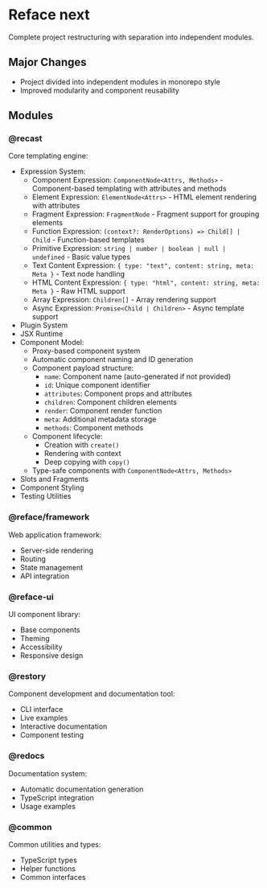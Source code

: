 # Reface next

Complete project restructuring with separation into independent modules.

## Major Changes

- Project divided into independent modules in monorepo style
- Improved modularity and component reusability

## Modules

### @recast

Core templating engine:

- Expression System:
  - Component Expression: `ComponentNode<Attrs, Methods>` - Component-based templating with attributes and methods
  - Element Expression: `ElementNode<Attrs>` - HTML element rendering with attributes
  - Fragment Expression: `FragmentNode` - Fragment support for grouping elements
  - Function Expression: `(context?: RenderOptions) => Child[] | Child` - Function-based templates
  - Primitive Expression: `string | number | boolean | null | undefined` - Basic value types
  - Text Content Expression: `{ type: "text", content: string, meta: Meta }` - Text node handling
  - HTML Content Expression: `{ type: "html", content: string, meta: Meta }` - Raw HTML support
  - Array Expression: `Children[]` - Array rendering support
  - Async Expression: `Promise<Child | Children>` - Async template support
- Plugin System
- JSX Runtime
- Component Model:
  - Proxy-based component system
  - Automatic component naming and ID generation
  - Component payload structure:
    - `name`: Component name (auto-generated if not provided)
    - `id`: Unique component identifier
    - `attributes`: Component props and attributes
    - `children`: Component children elements
    - `render`: Component render function
    - `meta`: Additional metadata storage
    - `methods`: Component methods
  - Component lifecycle:
    - Creation with `create()`
    - Rendering with context
    - Deep copying with `copy()`
  - Type-safe components with `ComponentNode<Attrs, Methods>`
- Slots and Fragments
- Component Styling
- Testing Utilities

### @reface/framework

Web application framework:

- Server-side rendering
- Routing
- State management
- API integration

### @reface-ui

UI component library:

- Base components
- Theming
- Accessibility
- Responsive design

### @restory

Component development and documentation tool:

- CLI interface
- Live examples
- Interactive documentation
- Component testing

### @redocs

Documentation system:

- Automatic documentation generation
- TypeScript integration
- Usage examples

### @common

Common utilities and types:

- TypeScript types
- Helper functions
- Common interfaces
